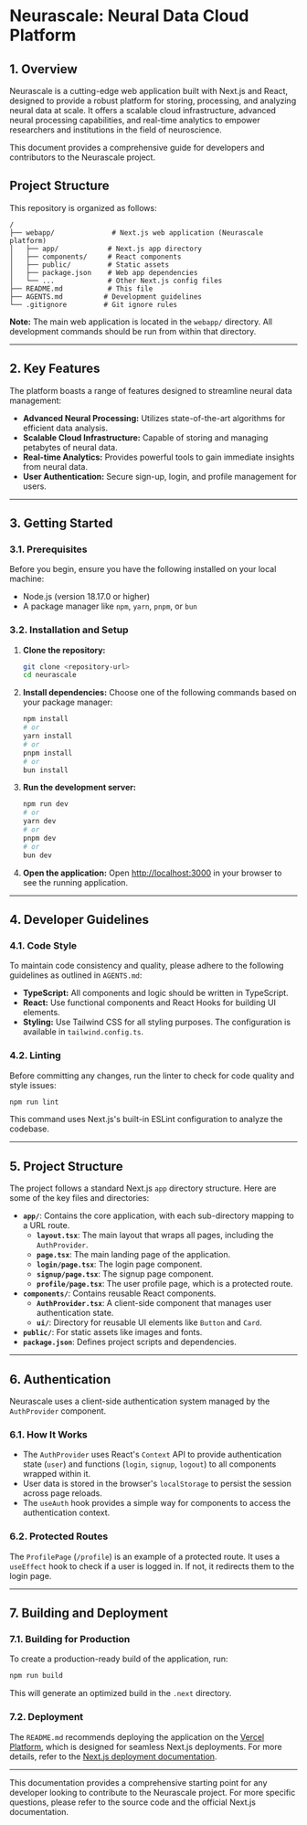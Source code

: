 # **Neurascale: Neural Data Cloud Platform**

## **1. Overview**

Neurascale is a cutting-edge web application built with Next.js and React, designed to provide a robust platform for storing, processing, and analyzing neural data at scale. It offers a scalable cloud infrastructure, advanced neural processing capabilities, and real-time analytics to empower researchers and institutions in the field of neuroscience.

This document provides a comprehensive guide for developers and contributors to the Neurascale project.

## **Project Structure**

This repository is organized as follows:

```
/
├── webapp/              # Next.js web application (Neurascale platform)
│   ├── app/            # Next.js app directory
│   ├── components/     # React components
│   ├── public/         # Static assets
│   ├── package.json    # Web app dependencies
│   └── ...             # Other Next.js config files
├── README.md           # This file
├── AGENTS.md          # Development guidelines
└── .gitignore         # Git ignore rules
```

**Note:** The main web application is located in the `webapp/` directory. All development commands should be run from within that directory.

-----

## **2. Key Features**

The platform boasts a range of features designed to streamline neural data management:

  * **Advanced Neural Processing:** Utilizes state-of-the-art algorithms for efficient data analysis.
  * **Scalable Cloud Infrastructure:** Capable of storing and managing petabytes of neural data.
  * **Real-time Analytics:** Provides powerful tools to gain immediate insights from neural data.
  * **User Authentication:** Secure sign-up, login, and profile management for users.

-----

## **3. Getting Started**

### **3.1. Prerequisites**

Before you begin, ensure you have the following installed on your local machine:

  * Node.js (version 18.17.0 or higher)
  * A package manager like `npm`, `yarn`, `pnpm`, or `bun`

### **3.2. Installation and Setup**

1.  **Clone the repository:**

    ```bash
    git clone <repository-url>
    cd neurascale
    ```

2.  **Install dependencies:**
    Choose one of the following commands based on your package manager:

    ```bash
    npm install
    # or
    yarn install
    # or
    pnpm install
    # or
    bun install
    ```

3.  **Run the development server:**

    ```bash
    npm run dev
    # or
    yarn dev
    # or
    pnpm dev
    # or
    bun dev
    ```

4.  **Open the application:**
    Open [http://localhost:3000](http://localhost:3000) in your browser to see the running application.

-----

## **4. Developer Guidelines**

### **4.1. Code Style**

To maintain code consistency and quality, please adhere to the following guidelines as outlined in `AGENTS.md`:

  * **TypeScript:** All components and logic should be written in TypeScript.
  * **React:** Use functional components and React Hooks for building UI elements.
  * **Styling:** Use Tailwind CSS for all styling purposes. The configuration is available in `tailwind.config.ts`.

### **4.2. Linting**

Before committing any changes, run the linter to check for code quality and style issues:

```bash
npm run lint
```

This command uses Next.js's built-in ESLint configuration to analyze the codebase.

-----

## **5. Project Structure**

The project follows a standard Next.js `app` directory structure. Here are some of the key files and directories:

  * **`app/`**: Contains the core application, with each sub-directory mapping to a URL route.
      * **`layout.tsx`**: The main layout that wraps all pages, including the `AuthProvider`.
      * **`page.tsx`**: The main landing page of the application.
      * **`login/page.tsx`**: The login page component.
      * **`signup/page.tsx`**: The signup page component.
      * **`profile/page.tsx`**: The user profile page, which is a protected route.
  * **`components/`**: Contains reusable React components.
      * **`AuthProvider.tsx`**: A client-side component that manages user authentication state.
      * **`ui/`**: Directory for reusable UI elements like `Button` and `Card`.
  * **`public/`**: For static assets like images and fonts.
  * **`package.json`**: Defines project scripts and dependencies.

-----

## **6. Authentication**

Neurascale uses a client-side authentication system managed by the `AuthProvider` component.

### **6.1. How It Works**

  * The `AuthProvider` uses React's `Context` API to provide authentication state (`user`) and functions (`login`, `signup`, `logout`) to all components wrapped within it.
  * User data is stored in the browser's `localStorage` to persist the session across page reloads.
  * The `useAuth` hook provides a simple way for components to access the authentication context.

### **6.2. Protected Routes**

The `ProfilePage` (`/profile`) is an example of a protected route. It uses a `useEffect` hook to check if a user is logged in. If not, it redirects them to the login page.

-----

## **7. Building and Deployment**

### **7.1. Building for Production**

To create a production-ready build of the application, run:

```bash
npm run build
```

This will generate an optimized build in the `.next` directory.

### **7.2. Deployment**

The `README.md` recommends deploying the application on the [Vercel Platform](https://vercel.com/new), which is designed for seamless Next.js deployments. For more details, refer to the [Next.js deployment documentation](https://nextjs.org/docs/deployment).

-----

This documentation provides a comprehensive starting point for any developer looking to contribute to the Neurascale project. For more specific questions, please refer to the source code and the official Next.js documentation.
